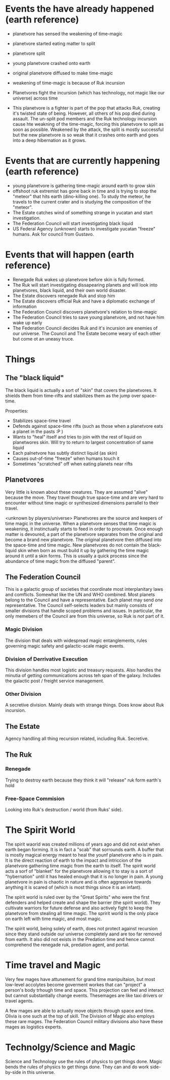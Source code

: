 # Events the have already happened (earth reference)

- planetvore has sensed the weakening of time-magic
- planetvore started eating matter to split
- planetvore split
- young planetvore crashed onto earth
- original planetvore diffused to make time-magic

- weakening of time-magic is because of Ruk incursion
- Planetvores fight the incursion (which has technology, not magic like our universe) across time
- This planetvore is a fighter is part of the pop that attacks Ruk, creating it's twisted state of being. However, all others of his pop died during assault.
  The un-split pod members and the Ruk technology incursion cause hte weakning of the time-magic, forcing this planetvore to split as soon as possible. Weakened by the attack, the split is mostly successful but the new planetvore is so weak that it crashes onto earth and goes into a deep hibernation as it grows.

# Events that are currently happening (earth reference)

- young planetvore is gathering time-magic around earth to grow skin
- offshoot ruk extremist has gone back in time and is trying to stop the "meteor" that hits earth (dino-killing one). To study the meteor, he travels to the current crater and is studying the composition of the "meteor".
- The Estate catches wind of something strange in yucatan and start investigation.
- The Federation Council will start investigating black liquid
- US Federal Agency (unknown) starts to investigate yucatan "freeze" humans. Ask for council from Gustavo.

# Events that will happen (earth reference)

- Renegade Ruk wakes up planetvore before skin is fully formed.
- The Ruk will start investigating dissapearing planets and will look into planetvores, black liquid, and their own world disaster.
- The Estate discovers renegade Ruk and stop him
- The Estate discovers official Ruk and have a diplomatic exchange of information
- The Federation Council discovers planetvore's relation to time-magic
- The Federation Council tries to save young planetvore, and not have him wake up early
- The Federation Council decides Ruk and it's incursion are enemies of our universe. The Council and The Estate become weary of each other but come ot an uneasy truce.

# Things

## The "black liquid" <unknown by universe>

The black liquid is actually a sort of "skin" that covers the planetvores. It shields them from time-rifts and stabilizes them as the jump over space-time.

Properties:
- Stabilizes space-time travel
- Defends against space-time rifts (such as those when a planetvore eats a planet in the pasts :P )
- Wants to "heal" itself and tries to join with the rest of liquid on planetwores skin. Will try to return to largest concentration of same liquid
- Each palnetvore has subtly distinct liquid (as skin)
- Causes out-of-time "freeze" when humans touch it
- Sometimes "scratched" off when eating planets near rifts


## Planetvores

Very little is known about these creatures. They are assumed "alive" because the move. They travel though true space-time and are very hard to encounter without time magic or synthesized dimensions parrallel to their travel. 

<unknown by players/universe>
Planetvores are the source and keepers of time magic in the universe.
When a planetvore senses that time magic is weakening, it instinctually starts to feed in order to procreate. Once enough matter is devoured, a part of the planetvore separates from the original and become a brand new planetvore. The original planetvore then diffused into the space-time and time magic. New planetvores do not contain the black-liquid skin when born as must build it up by gathering the time magic around it until a skin forms. This is usually a quick process since the abundance of time magic from the diffused "parent".


## The Federation Council

This is a galactic group of societies that coordinate most interplanitary laws and comflicts. Somewhat like the UN and WHO combined. Most planets belong to the Council and have a representative. Each planet may send *one* representative. The Council self-selects leaders but mainly consists of smaller divisions that handle scoped problems and issues. In particular, the only memebers of the Council are from this universe, so Ruk is *not* part of it.


### Magic Division

The division that deals with widespread magic entanglements, rules governing magic safety and galactic-scale magic events.

### Division of Derrivative Execution

This division handles most logistic and treasury requests. Also handles the minutia of getting communications across teh span of the galaxy. Includes the galactic post / freight service management.

### Other Division

A secretive division. Mainly deals with strange things. Does know about Ruk incursion. 


## The Estate

Agency handling all thing recursion related, including Ruk. Secretive.

## The Ruk

### Renegade 

Trying to destroy earth because they think it will "release" ruk form earth's hold

### Free-Space Commision

Looking into Ruk's destruction / world (from Ruks' side).

# The Spirit World

The spirit waorld was created millions of years ago and did not exist when earth began forming. It is in fact a "scab" that sorrounds earth. A buffer that is mostly magical energy meant to heal the younf planetvore who is in pain. It is the direct reaction of earth to the impact and intriccion of the planetvore gathering time magic from the earth to itself. The spirit world acts a sorf of "blanket" for the planetvore allowing it to stay is a sort of "hybernation" until it has healed enough that it is no longer in pain. A young planetvore in pain is chaotic in nature and is often aggressive towards anything it is scared of (which is most things since it is an infant).

The spirit world is ruled over by the "Great Spirits" who were the first defenders and helped create and shape the barrier (the spirit world). They cultivate warriors for future defense and also actively fight to keep the planetvore from stealing all time magic. The spririt world is the only place on earth left with time magic, and most magic.

The spirit world, being solely of earth, does not protect against recursion since they stand outside our universe completely aand are too far removed from earth. It also did not exists in the Predation time and hence cannot comprehend the renegade ruk, predation agent, and portal.

# Time travel and Magic

Very few mages have attunement for grand time manipultaion, but most low-level accolytes become goverment workes that can "project" a person's body trhough time and space. This projection can feel and interact but cannot substantially change events. Thesemages are like taxi drivers or travel agents.

A few mages are able to actually move objects through space and time. Olivia is one such at the top of skill. The Division of Magic also employs these rare mages. The Federation Council military divisions also have these mages as logistics experts.

# Technolgy/Science and Magic

Science and Technology use the rules of physics to get things done.
Magic bends the rules of physics to get things done.
They can and do work side-by-side in this universe.

